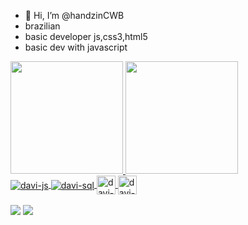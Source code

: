 - 👋 Hi, I’m @handzinCWB
- brazilian 
-  basic developer js,css3,html5 
- basic dev with javascript



<div>
 <a href="https://github.com/handzinCWB">
  <img height="180em" src="https://github-readme-stats.vercel.app/api?username=handzinCWB&show_icons=true&theme=dark" />
  <img height="180em" src="https://github-readme-stats.vercel.app/api/top-langs/?username=handzinCWB&show_icons=true&theme=dark" /> 
</div>
<div>
    <img align="center"src="https://img.shields.io/badge/JavaScript-323330?style=for-the-badge&logo=javascript&logoColor=F7DF1E" alt="davi-js">
    <img align="center"src="https://img.shields.io/badge/MySQL-00000F?style=for-the-badge&logo=mysql&logoColor=white" alt="davi-sql">
    <img align="center" height="30" widh="40" src="https://img.shields.io/badge/HTML5-E34F26?style=for-the-badge&logo=html5&logoColor=white" alt="davi-html">
    <img align="center" height="30" widh="40" src="https://img.shields.io/badge/CSS3-1572B6?style=for-the-badge&logo=css3&logoColor=white" alt="davi-css">
</div>
<br>
    <div>
        <a href="https://steamcommunity.com/profiles/76561198268972634/" target="_black"><img src="https://img.shields.io/badge/Steam-000000?style=for-the-badge&logo=steam&logoColor=white" target="_black"></a>
            <a href="https://open.spotify.com/user/21ibhbdezjgqimfnc4yb43ega" target="_black"><img src="https://img.shields.io/badge/Spotify-1ED760?&style=for-the-badge&logo=spotify&logoColor=white" target="_black"></a>
    </div>

 
<!--
<img src="" width="700vw" height="350vh">
-->
<!---
handzinCWB/handzinCWB is a ✨ special ✨ repository because its `README.md` (this file) appears on your GitHub profile.
You can click the Preview link to take a look at your changes.
--->
